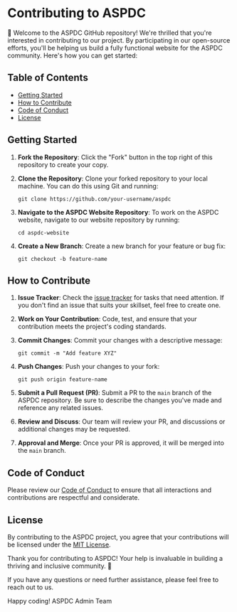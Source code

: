 # Contributing to ASPDC

👋 Welcome to the ASPDC GitHub repository! We're thrilled that you're interested in contributing to our project. By participating in our open-source efforts, you'll be helping us build a fully functional website for the ASPDC community. Here's how you can get started:

## Table of Contents

- [Getting Started](#getting-started)
- [How to Contribute](#how-to-contribute)
- [Code of Conduct](#code-of-conduct)
- [License](#license)

## Getting Started

1. **Fork the Repository**: Click the "Fork" button in the top right of this repository to create your copy.

2. **Clone the Repository**: Clone your forked repository to your local machine. You can do this using Git and running:

    ```shell
    git clone https://github.com/your-username/aspdc
    ```

3. **Navigate to the ASPDC Website Repository**: To work on the ASPDC website, navigate to our website repository by running:

    ```shell
    cd aspdc-website
    ```

4. **Create a New Branch**: Create a new branch for your feature or bug fix:

    ```shell
    git checkout -b feature-name
    ```

## How to Contribute

1. **Issue Tracker**: Check the [issue tracker](https://github.com/aspdc/aspdc-website/issues) for tasks that need attention. If you don't find an issue that suits your skillset, feel free to create one.

2. **Work on Your Contribution**: Code, test, and ensure that your contribution meets the project's coding standards.

3. **Commit Changes**: Commit your changes with a descriptive message:

    ```shell
    git commit -m "Add feature XYZ"
    ```

4. **Push Changes**: Push your changes to your fork:

    ```shell
    git push origin feature-name
    ```

5. **Submit a Pull Request (PR)**: Submit a PR to the `main` branch of the ASPDC repository. Be sure to describe the changes you've made and reference any related issues.

6. **Review and Discuss**: Our team will review your PR, and discussions or additional changes may be requested.

7. **Approval and Merge**: Once your PR is approved, it will be merged into the `main` branch.

## Code of Conduct

Please review our [Code of Conduct](CODE_OF_CONDUCT.md) to ensure that all interactions and contributions are respectful and considerate.

## License

By contributing to the ASPDC project, you agree that your contributions will be licensed under the [MIT License](LICENSE.md).

Thank you for contributing to ASPDC! Your help is invaluable in building a thriving and inclusive community. 🚀

If you have any questions or need further assistance, please feel free to reach out to us.

Happy coding!
ASPDC Admin Team
